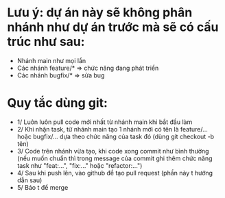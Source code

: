 # Lưu ý: dự án này sẽ không phân nhánh như dự án trước mà sẽ có cấu trúc như sau:
  - Nhánh main như mọi lần
  - Các nhánh feature/* => chức năng đang phát triển
  - Các nhánh bugfix/* => sửa bug

# Quy tắc dùng git:    
- 1/ Luôn luôn pull code mới nhất từ nhánh main khi bắt đầu làm
- 2/ Khi nhận task, từ nhánh main tạo 1 nhánh mới có tên là feature/... hoặc bugfix/... dựa theo chức năng của task đó (dùng git checkout -b tên)
- 3/ Code trên nhánh vừa tạo, khi code xong commit như bình thường (nếu muốn chuẩn thì trong message của commit ghi thêm chức năng task như "feat:...", "fix:..." hoặc "refactor:...")
- 4/ Sau khi push lên, vào github để tạo pull request (phần này t hướng dẫn sau)
- 5/ Báo t để merge
